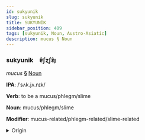 ```yaml
---
id: sukyunik
slug: sukyunik
title: SUKYUNİK
sidebar_position: 409
tags: [sukyunik, Noun, Austro-Asiatic]
description: mucus § Noun
---
```


### sukyunik&emsp;<span kind="abugida">ɐ̑ʃɀʃƨ̑ȷ</span>

*mucus* **§** [Noun](../../tags/Noun)

**IPA**: /ˈsʌk.jʌ.nɪk/

**Verb**: to be a mucus/phlegm/slime

**Noun**: mucus/phlegm/slime

**Modifier**: mucus-related/phlegm-related/slime-related

<details>
    <summary>Origin</summary>
    Khmer សិង្ឃានិក səngkhiənɨk /səŋ.kʰiə.nɨk/<br/>
    <em>Austro-Asiatic Language Family</em>
</details>